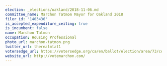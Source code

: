 ```yaml
---
election: _elections/oakland/2018-11-06.md
committee_name: Marchon Tatmon Mayor for Oakland 2018
filer_id: '1403436'
is_accepted_expenditure_ceiling: true
is_incumbent: false
name: Marchon Tatmon
occupation: Housing Professional
photo_url: marchon-tatmon.png
twitter_url: therealmtat1
votersedge_url: https://votersedge.org/ca/en/ballot/election/area/73/contests/contest/17342/candidate/139776?&county=alameda%20county&election_authority_id=1
website_url: http://votemarchon.com/
---
```

